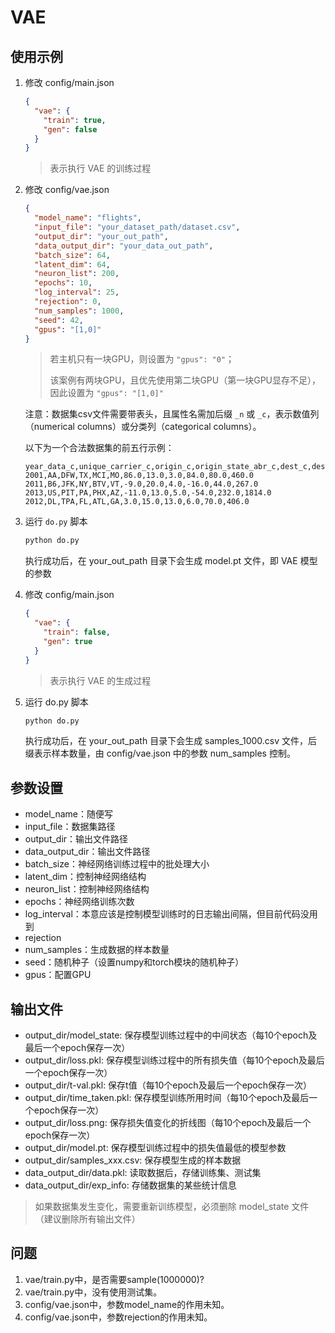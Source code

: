 # VAE
## 使用示例
1. 修改 config/main.json

   ```json
   {
     "vae": {
       "train": true,
       "gen": false
     }
   }
   ```

   > 表示执行 VAE 的训练过程

2. 修改 config/vae.json

   ```json
   {
     "model_name": "flights",
     "input_file": "your_dataset_path/dataset.csv",
     "output_dir": "your_out_path",
     "data_output_dir": "your_data_out_path",
     "batch_size": 64,
     "latent_dim": 64,
     "neuron_list": 200,
     "epochs": 10,
     "log_interval": 25,
     "rejection": 0,
     "num_samples": 1000,
     "seed": 42,
     "gpus": "[1,0]"
   }
   ```

   > 若主机只有一块GPU，则设置为 `"gpus": "0"`；
   >
   > 该案例有两块GPU，且优先使用第二块GPU（第一块GPU显存不足），因此设置为 `"gpus": "[1,0]"`

   注意：数据集csv文件需要带表头，且属性名需加后缀 `_n` 或 `_c`，表示数值列（numerical columns）或分类列（categorical columns）。

   以下为一个合法数据集的前五行示例：

   ```csv
   year_data_c,unique_carrier_c,origin_c,origin_state_abr_c,dest_c,dest_state_abr_c,dep_delay_n,taxi_out_n,taxi_in_n,arr_delay_n,air_time_n,distance_n
   2001,AA,DFW,TX,MCI,MO,86.0,13.0,3.0,84.0,80.0,460.0
   2011,B6,JFK,NY,BTV,VT,-9.0,20.0,4.0,-16.0,44.0,267.0
   2013,US,PIT,PA,PHX,AZ,-11.0,13.0,5.0,-54.0,232.0,1814.0
   2012,DL,TPA,FL,ATL,GA,3.0,15.0,13.0,6.0,70.0,406.0
   ```

3. 运行 `do.py` 脚本

   ```sh
   python do.py
   ```

   执行成功后，在 your_out_path 目录下会生成 model.pt 文件，即 VAE 模型的参数

4. 修改 config/main.json

   ```json
   {
     "vae": {
       "train": false,
       "gen": true
     }
   }
   ```

   > 表示执行 VAE 的生成过程

5. 运行 do.py 脚本

   ```sh
   python do.py
   ```

   执行成功后，在 your_out_path 目录下会生成 samples_1000.csv 文件，后缀表示样本数量，由 config/vae.json 中的参数 num_samples 控制。



## 参数设置

- model_name：随便写
- input_file：数据集路径
- output_dir：输出文件路径
- data_output_dir：输出文件路径
- batch_size：神经网络训练过程中的批处理大小
- latent_dim：控制神经网络结构
- neuron_list：控制神经网络结构
- epochs：神经网络训练次数
- log_interval：本意应该是控制模型训练时的日志输出间隔，但目前代码没用到
- rejection
- num_samples：生成数据的样本数量
- seed：随机种子（设置numpy和torch模块的随机种子）
- gpus：配置GPU



## 输出文件
- output_dir/model_state: 保存模型训练过程中的中间状态（每10个epoch及最后一个epoch保存一次）
- output_dir/loss.pkl: 保存模型训练过程中的所有损失值（每10个epoch及最后一个epoch保存一次）
- output_dir/t-val.pkl: 保存t值（每10个epoch及最后一个epoch保存一次）
- output_dir/time_taken.pkl: 保存模型训练所用时间（每10个epoch及最后一个epoch保存一次）
- output_dir/loss.png: 保存损失值变化的折线图（每10个epoch及最后一个epoch保存一次）
- output_dir/model.pt: 保存模型训练过程中的损失值最低的模型参数
- output_dir/samples_xxx.csv: 保存模型生成的样本数据
- data_output_dir/data.pkl: 读取数据后，存储训练集、测试集
- data_output_dir/exp_info: 存储数据集的某些统计信息

> 如果数据集发生变化，需要重新训练模型，必须删除 model_state 文件（建议删除所有输出文件）



## 问题

1. vae/train.py中，是否需要sample(1000000)?
2. vae/train.py中，没有使用测试集。
3. config/vae.json中，参数model_name的作用未知。
4. config/vae.json中，参数rejection的作用未知。